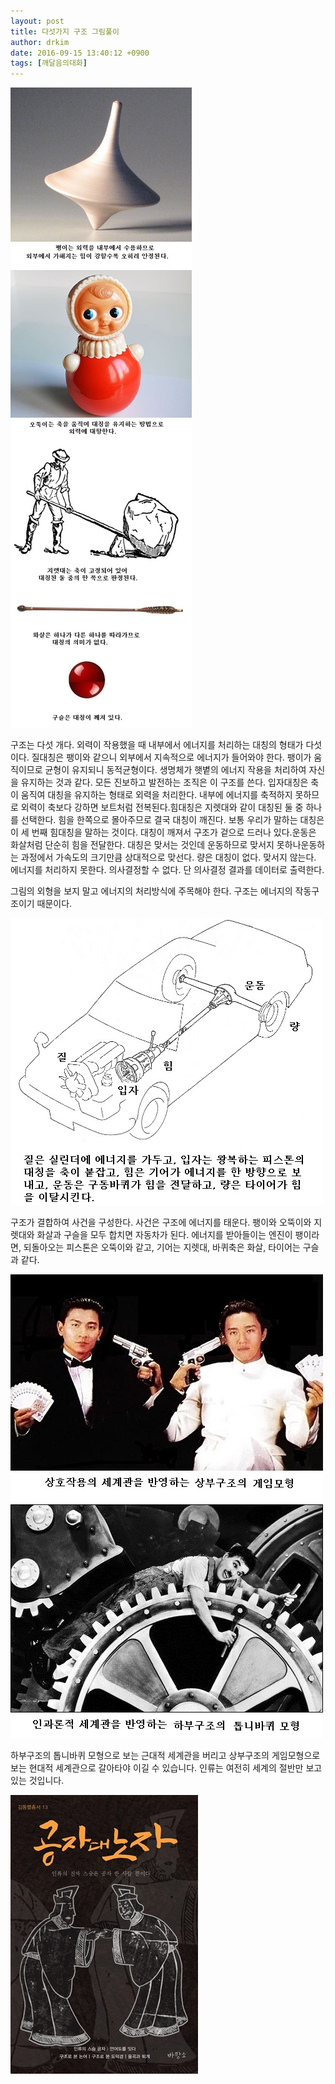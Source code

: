 ```yaml
---
layout: post
title: 다섯가지 구조 그림풀이
author: drkim
date: 2016-09-15 13:40:12 +0900
tags: [깨달음의대화]
---
```



![](/files/attach/images/198/049/753/23.jpg) 



구조는 다섯 개다. 외력이 작용했을 때 내부에서 에너지를 처리하는 대칭의 형태가 다섯이다. 질대칭은 팽이와 같으니 외부에서 지속적으로 에너지가 들어와야 한다. 팽이가 움직이므로 균형이 유지되니 동적균형이다. 생명체가 햇볕의 에너지 작용을 처리하여 자신을 유지하는 것과 같다. 모든 진보하고 발전하는 조직은 이 구조를 쓴다. 입자대칭은 축이 움직여 대칭을 유지하는 형태로 외력을 처리한다. 내부에 에너지를 축적하지 못하므로 외력이 축보다 강하면 보트처럼 전복된다.힘대칭은 지렛대와 같이 대칭된 둘 중 하나를 선택한다. 힘을 한쪽으로 몰아주므로 결국 대칭이 깨진다. 보통 우리가 말하는 대칭은 이 세 번째 힘대칭을 말하는 것이다. 대칭이 깨져서 구조가 겉으로 드러나 있다.운동은 화살처럼 단순히 힘을 전달한다. 대칭은 맞서는 것인데 운동하므로 맞서지 못하나운동하는 과정에서 가속도의 크기만큼 상대적으로 맞선다. 량은 대칭이 없다. 맞서지 않는다. 에너지를 처리하지 못한다. 의사결정할 수 없다. 단 의사결정 결과를 데이터로 출력한다.

그림의 외형을 보지 말고 에너지의 처리방식에 주목해야 한다. 구조는 에너지의 작동구조이기 때문이다.

  


![](/files/attach/images/198/049/753/22.jpg)

  


구조가 결합하여 사건을 구성한다. 사건은 구조에 에너지를 태운다. 팽이와 오뚝이와 지렛대와 화살과 구슬을 모두 합치면 자동차가 된다. 에너지를 받아들이는 엔진이 팽이라면, 되돌아오는 피스톤은 오뚝이와 같고, 기어는 지렛대, 바퀴축은 화살, 타이어는 구슬과 같다. 

  



![](/files/attach/images/198/049/753/20.jpg) 

하부구조의 톱니바퀴 모형으로 보는 근대적 세계관을 버리고 상부구조의 게임모형으로 보는 현대적 세계관으로 갈아타야 이길 수 있습니다. 인류는 여전히 세계의 절반만 보고 있는 것입니다.

  


  



![](/files/attach/images/198/049/753/555.jpg)